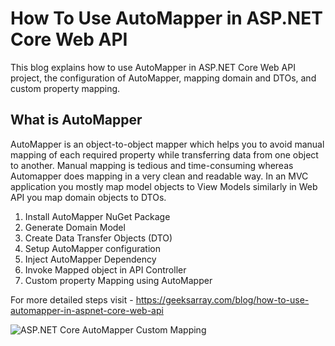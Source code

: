 # How To Use AutoMapper in ASP.NET Core Web API

This blog explains how to use AutoMapper in ASP.NET Core Web API project, the configuration of AutoMapper, mapping domain and DTOs, and custom property mapping.

## What is AutoMapper
AutoMapper is an object-to-object mapper which helps you to avoid manual mapping of each required property while transferring data from one object to another. Manual mapping is tedious and time-consuming whereas Automapper does mapping in a very clean and readable way. In an MVC application you mostly map model objects to View Models similarly in Web API you map domain objects to DTOs.

1. Install AutoMapper NuGet Package
2. Generate Domain Model
3. Create Data Transfer Objects (DTO)
4. Setup AutoMapper configuration
5. Inject AutoMapper Dependency
6. Invoke Mapped object in API Controller
7. Custom property Mapping using AutoMapper

For more detailed steps visit - https://geeksarray.com/blog/how-to-use-automapper-in-aspnet-core-web-api

![ASP.NET Core AutoMapper Custom Mapping](https://geeksarray.com/images/blog/asp-net-core-automapper-custom-mapping.png)


